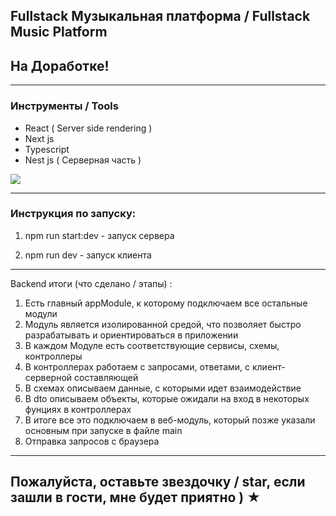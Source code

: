 
## Fullstack Музыкальная платформа / Fullstack Music Platform

## На Доработке!
---

### Инструменты / Tools

* React ( Server side rendering ) 
* Next js
* Typescript 
* Nest js ( Серверная часть )

![](/assets/Diagrams.jpg)

---

### Инструкция по запуску:

1. npm run start:dev - запуск сервера

2. npm run dev - запуск клиента

---

Backend итоги (что сделано / этапы) : 

1. Есть главный appModule, к которому подключаем все остальные модули
2. Модуль является изолированной средой, что позволяет быстро разрабатывать и ориентироваться в приложении 
3. В каждом Модуле есть соответствующие сервисы, схемы, контроллеры 
4. В контроллерах работаем с запросами, ответами, с клиент-серверной составляющей 
5. В схемах описываем данные, с которыми идет взаимодействие 
6. В dto описываем объекты, которые  ожидали на вход в некоторых фунциях в контроллерах
7. В  итоге все это  подключаем в веб-модуль, который позже указали основным при запуске в файле main
8. Отправка запросов с браузера
  
  ---
  
## Пожалуйста, оставьте звездочку / star, если зашли в гости, мне будет приятно ) ★


 
